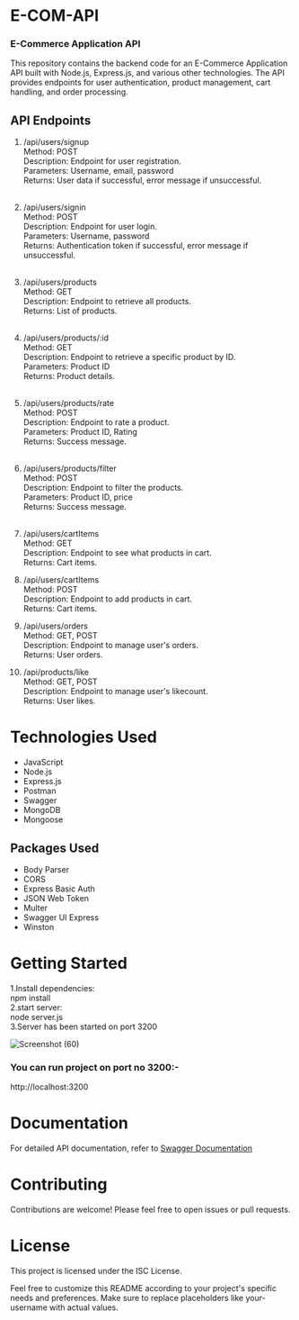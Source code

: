 # E-COM-API
<h3>E-Commerce Application API</h3>
This repository contains the backend code for an E-Commerce Application API built with Node.js, Express.js, and various other technologies. The API provides endpoints for user authentication, product management, cart handling, and order processing.

<h2>API Endpoints</h2>

1. /api/users/signup<br>
Method: POST<br>
Description: Endpoint for user registration.<br>
Parameters: Username, email, password<br>
Returns: User data if successful, error message if unsuccessful.<br><br>

2. /api/users/signin<br>
Method: POST<br>
Description: Endpoint for user login.<br>
Parameters: Username, password<br>
Returns: Authentication token if successful, error message if unsuccessful.<br><br>

3. /api/users/products<br>
Method: GET<br>
Description: Endpoint to retrieve all products.<br>
Returns: List of products.<br><br>

4. /api/users/products/:id<br>
Method: GET<br>
Description: Endpoint to retrieve a specific product by ID.<br>
Parameters: Product ID<br>
Returns: Product details.<br><br>

5. /api/users/products/rate<br>
Method: POST<br>
Description: Endpoint to rate a product.<br>
Parameters: Product ID, Rating<br>
Returns: Success message.<br><br>

6. /api/users/products/filter<br>
Method: POST<br>
Description: Endpoint to filter the products.<br>
Parameters: Product ID, price<br>
Returns: Success message.<br><br>

7. /api/users/cartItems<br>
Method: GET<br>
Description: Endpoint to see what products in cart.<br>
Returns: Cart items.<br>

8. /api/users/cartItems<br>
Method:  POST<br>
Description: Endpoint to add products in cart.<br>
Returns: Cart items.<br>

9. /api/users/orders<br>
Method: GET, POST<br>
Description: Endpoint to manage user's orders.<br>
Returns: User orders.<br>

10. /api/products/like<br>
Method: GET, POST<br>
Description: Endpoint to manage user's likecount.<br>
Returns: User likes.<br>


<h1>Technologies Used</h1>
<ul>
  <li>JavaScript</li>
<li>Node.js</li>
<li>Express.js</li>
<li>Postman</li>
<li>Swagger</li>
  <li>MongoDB</li>
  <li>Mongoose</li>
</ul>
<h2>Packages Used</h2>
<ul>
<li>Body Parser</li>
<li>CORS</li>
<li>Express Basic Auth</li>
<li>JSON Web Token</li>
<li>Multer</li>
<li>Swagger UI Express</li>
<li>Winston</li>
</ul>
  <h1>Getting Started</h1>
  1.Install dependencies:<br>
    npm install<br>
  2.start server:<br>
    node server.js<br>
  3.Server has been started on port 3200<br>

  ![Screenshot (60)](https://github.com/jitendra3618/E-COM-API/assets/137607500/25609fa8-9859-4fbd-ba56-81fff9cbe65a)

  
  <h3>You can run project on port no 3200:-</h3>
  http://localhost:3200

<h1>Documentation</h1>
For detailed API documentation, refer to <a href="https://swagger.io/">Swagger Documentation</a>

<h1>Contributing</h1>
Contributions are welcome! Please feel free to open issues or pull requests.

<h1>License</h1>
This project is licensed under the ISC License.

Feel free to customize this README according to your project's specific needs and preferences. Make sure to replace placeholders like your-username with actual values.






